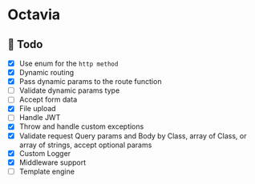 # Octavia

## 📝 Todo

-   [x] Use enum for the `http method`
-   [x] Dynamic routing
-   [x] Pass dynamic params to the route function
-   [ ] Validate dynamic params type
-   [ ] Accept form data
-   [x] File upload
-   [ ] Handle JWT
-   [x] Throw and handle custom exceptions
-   [x] Validate request Query params and Body by Class, array of Class, or array of strings, accept optional params
-   [x] Custom Logger
-   [x] Middleware support
-   [ ] Template engine
